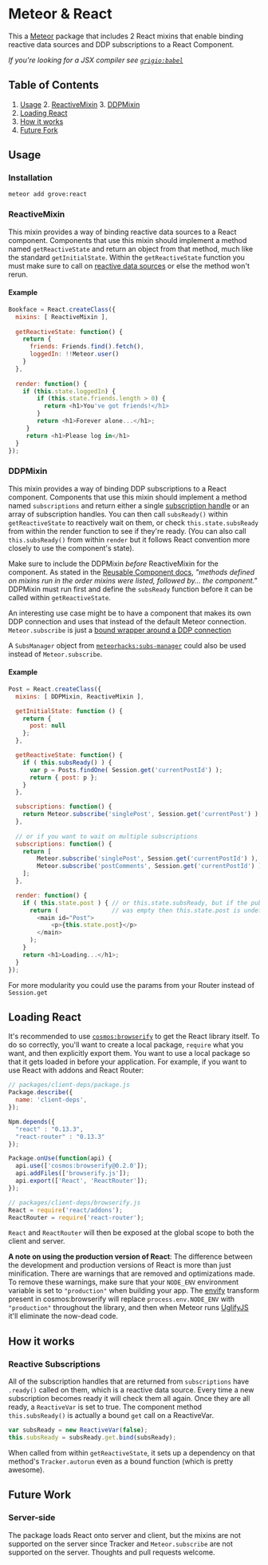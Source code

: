 # Meteor & React
This a [Meteor](https://meteor.com) package that includes 2 React mixins that enable binding reactive data sources and DDP subscriptions to a React Component.

*If you're looking for a JSX compiler see [`grigio:babel`](https://github.com/grigio/meteor-babel)*

## Table of Contents
1. [Usage](#usage)
	2. [ReactiveMixin](#reactivemixin)
	3. [DDPMixin](#ddpmixin)
2. [Loading React](#loading-react)
2. [How it works](#how-it-works)
3. [Future Fork](#future-work)

## Usage
### Installation

```
meteor add grove:react
```

### ReactiveMixin
This mixin provides a way of binding reactive data sources to a React
component. Components that use this mixin should implement a method
named `getReactiveState` and return an object from that method, much
like the standard `getInitialState`. Within the `getReactiveState`
function you must make sure to call on [reactive data sources](http://docs.meteor.com/#/full/reactivity) or else the method won't rerun.



#### Example
```js
Bookface = React.createClass({
  mixins: [ ReactiveMixin ],
  
  getReactiveState: function() {
    return {
      friends: Friends.find().fetch(),
      loggedIn: !!Meteor.user()
    }
  },
  
  render: function() {
    if (this.state.loggedIn) {
	    if (this.state.friends.length > 0) {
	      return <h1>You've got friends!</h1>
	    }
	    return <h1>Forever alone...</h1>;
	 }
	 return <h1>Please log in</h1>
  }  
});
```

### DDPMixin
This mixin provides a way of binding DDP subscriptions to a React component. Components that use this mixin should implement a method named `subscriptions` and return either a single [subscription handle](http://docs.meteor.com/#/full/meteor_subscribe) or an array of subscription handles. You can then call `subsReady()` within `getReactiveState` to reactively wait on them, or check `this.state.subsReady` from within the render function to see if they're ready. (You can also call `this.subsReady()` from within `render` but it follows React convention more closely to use the component's state).

Make sure to include the DDPMixin _before_ ReactiveMixin for the component. As stated in the [Reusable Component docs](https://facebook.github.io/react/docs/reusable-components.html#mixins), _"methods defined on mixins run in the order mixins were listed, followed by... the component."_ DDPMixin must run first and define the `subsReady` function before it can be called within `getReactiveState`.

An interesting use case might be to have a component that makes its own DDP connection and uses that instead of the default Meteor connection. `Meteor.subscribe` is just a [bound wrapper around a DDP connection](https://github.com/meteor/meteor/blob/devel/packages/ddp/client_convenience.js#L45-L56)

A `SubsManager` object from [`meteorhacks:subs-manager`](https://github.com/meteorhacks/subs-manager) could also be used instead of `Meteor.subscribe`.

#### Example

```js
Post = React.createClass({
  mixins: [ DDPMixin, ReactiveMixin ],

  getInitialState: function () {
    return {
      post: null
    };
  },

  getReactiveState: function() {
    if ( this.subsReady() ) {
      var p = Posts.findOne( Session.get('currentPostId') );
      return { post: p };
    }
  },

  subscriptions: function() {
    return Meteor.subscribe('singlePost', Session.get('currentPost') );
  },
  
  // or if you want to wait on multiple subscriptions
  subscriptions: function() {
    return [
		Meteor.subscribe('singlePost', Session.get('currentPostId') ),
		Meteor.subscribe('postComments', Session.get('currentPostId') )
    ];
  },

  render: function() {
    if ( this.state.post ) { // or this.state.subsReady, but if the publication
      return (			     // was empty then this.state.post is undefined
        <main id="Post">
			<p>{this.state.post}</p>
        </main>
      );
    }
    return <h1>Loading...</h1>;
  }
});
```
For more modularity you could use the params from your Router instead of `Session.get`

## Loading React
It's recommended to use [`cosmos:browserify`]() to get the React library itself. To do so correctly, you'll want to create a local package, `require` what you want, and then explicitly export them. You want to use a local package so that it gets loaded in before your application. For example, if you want to use React with addons and React Router:

```js
// packages/client-deps/package.js
Package.describe({
  name: 'client-deps',
});

Npm.depends({
  "react" : "0.13.3",
  "react-router" : "0.13.3"
});

Package.onUse(function(api) {
  api.use(['cosmos:browserify@0.2.0']);
  api.addFiles(['browserify.js']);
  api.export(['React', 'ReactRouter']);
});
```

```js
// packages/client-deps/browserify.js
React = require('react/addons');
ReactRouter = require('react-router');
```

`React` and `ReactRouter` will then be exposed at the global scope to both the client and server.

**A note on using the production version of React**: The difference between the development and production versions of React is more than just minification. There are warnings that are removed and optimizations made. To remove these warnings, make sure that your `NODE_ENV` environment variable is set to `"production"` when building your app. The [envify](https://www.npmjs.com/package/envify) transform present in cosmos:browserify will replace `process.env.NODE_ENV` with `"production"` throughout the library, and then when Meteor runs [UglifyJS](https://github.com/mishoo/UglifyJS2) it'll eliminate the now-dead code.

## How it works
### Reactive Subscriptions
All of the subscription handles that are returned from `subscriptions` have `.ready()` called on them, which is a reactive data source. Every time a new subscription becomes ready it will check them all again. Once they are all ready, a `ReactiveVar` is set to true. The component method `this.subsReady()` is actually a bound `get` call on a ReactiveVar. 

```js
var subsReady = new ReactiveVar(false);
this.subsReady = subsReady.get.bind(subsReady);
```

When called from within `getReactiveState`, it sets up a dependency on that method's `Tracker.autorun` even as a bound function (which is pretty awesome).

## Future Work
### Server-side
The package loads React onto server and client, but the mixins are not supported on the server since Tracker and `Meteor.subscribe` are not supported on the server. Thoughts and pull requests welcome.
